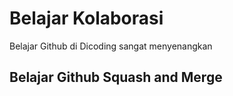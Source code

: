 # Belajar Kolaborasi

Belajar Github di Dicoding sangat menyenangkan

## Belajar Github Squash and Merge
